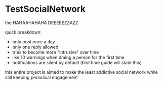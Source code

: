# TestSocialNetwork
the
HAHAAHAHAHA DEEEEEZZAZZ

quick breakdown:
- only post once a day
- only one reply allowed
- tries to become more "intrusive" over time
- like 10 warnings when dming a person for the first time
- notifications are silent by default (first time guide will state this)

this entire project is aimed to make the least addictive social network while still keeping periodical engagement
